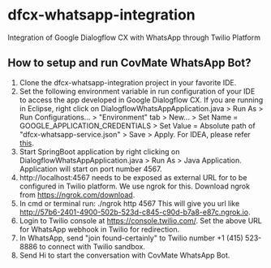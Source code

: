 # dfcx-whatsapp-integration
Integration of Google Dialogflow CX with WhatsApp through Twilio Platform

## How to setup and run CovMate WhatsApp Bot?
1. Clone the dfcx-whatsapp-integration project in your favorite IDE.
2. Set the following environment variable in run configuration of your IDE to access the app developed in Google Dialogflow CX. 
If you are running in Eclipse, right click on DialogflowWhatsAppApplication.java > Run As > Run Configurations... > "Environment" tab > New... > Set Name = GOOGLE_APPLICATION_CREDENTIALS > Set Value = Absolute path of "dfcx-whatsapp-service.json" > Save > Apply.
For IDEA, please refer <a href="https://www.jetbrains.com/help/objc/add-environment-variables-and-program-arguments.html#add-environment-variables">this</a>.
3. Start SpringBoot application by right clicking on DialogflowWhatsAppApplication.java > Run As > Java Application. Application will start on port number 4567.
4. http://localhost:4567 needs to be exposed as external URL for to be configured in Twilio platform. We use ngrok for this. Download ngrok from https://ngrok.com/download.
5. In cmd or terminal run:
./ngrok http 4567
This will give you url like http://57b6-2401-4900-502b-523d-c845-c90d-b7a8-e87c.ngrok.io.
6. Login to Twilio console at https://console.twilio.com/. Set the above URL for WhatsApp webhook in Twilio for redirection.
7. In WhatsApp, send "join found-certainly" to Twilio number +1 (415) 523-8886 to connect with Twilio sandbox.
8. Send Hi to start the conversation with CovMate WhatsApp Bot.